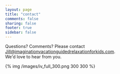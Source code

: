 ```yaml
---
layout: page
title: "contact"
comments: false
sharing: false
footer: true
sidebar: false
---
```

Questions? Comments?  Please contact [Jill@imaginationvacationguidedrelaxationforkids.com](mailto:jill@imaginationvacationguidedrelaxationforkids.com). <br> We'd love to hear from you.

{% img /images/iv_full_300.png 300 300 %}

